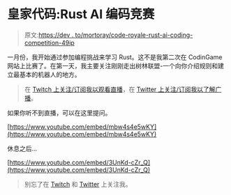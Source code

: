 # 皇家代码:Rust AI 编码竞赛

> 原文:[https://dev . to/mortoray/code-royale-rust-ai-coding-competition-49ip](https://dev.to/mortoray/code-royale-rust-ai-coding-competition-49ip)

一月份，我开始通过参加编程挑战来学习 Rust。这不是我第二次在 CodinGame 网站上比赛了。在第一天，我主要关注刚刚走出树林联盟-一个向你介绍规则和建立最基本的机器人的地方。

> 在 [Twitch 上关注/订阅我以观看直播](https://www.twitch.tv/mortoray)，在 [Twitter 上关注/订阅我以了解广播](https://twitter.com/edaqa)。

如果你听不到直播，可以在这里提问。

[https://www.youtube.com/embed/mbw4s4e5wKY](https://www.youtube.com/embed/mbw4s4e5wKY)

休息之后...

[https://www.youtube.com/embed/3UnKd-cZr_Q](https://www.youtube.com/embed/3UnKd-cZr_Q)

> 别忘了在 [Twitch](https://www.twitch.tv/mortoray) 和 [Twitter](https://twitter.com/edaqa) 上关注我。